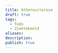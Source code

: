 ```yaml
---
title: Atherosclerose
draft: true
tags:
  - Todo
  - Ziektebeeld
aliases: 
description: 
publish: true
---
```

